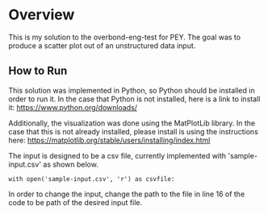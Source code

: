 # Overview
This is my solution to the overbond-eng-test for PEY. The goal was to produce a scatter plot out of an unstructured data input. 


## How to Run
This solution was implemented in Python, so Python should be installed in order to run it. In the case that Python is not installed, here is a link to install it:
https://www.python.org/downloads/

Additionally, the visualization was done using the MatPlotLib library. In the case that this is not already installed, please install is using the instructions here: https://matplotlib.org/stable/users/installing/index.html 


The input is designed to be a csv file, currently implemented with 'sample-input.csv' as shown below. 
  
```with open('sample-input.csv', 'r') as csvfile: ```

In order to change the input, change the path to the file in line 16 of the code to be path of the desired input file. 

